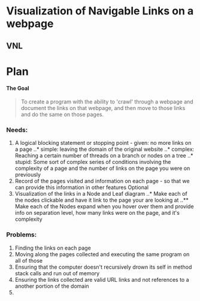 # Visualization of Navigable Links on a webpage
## VNL

Plan
======
#### The Goal
> To create a program with the ability to 'crawl' through a webpage and document the links on that webpage, and then move to those links and do the same on those pages.

### Needs:
1. A logical blocking statement or stopping point - given: no more links on a page
..* simple: leaving the domain of the original website
..* complex: Reaching a certain number of threads on a branch or nodes on a tree
..* stupid: Some sort of complex series of conditions involving the complexity of a page and the number of links on the page you were on previously
2. Record of the pages visited and information on each page - so that we can provide this information in other features
Optional
3. Visualization of the links in a Node and Leaf diagram
..* Make each of the nodes clickable and have it link to the page your are looking at
..** Make each of the Nodes expand when you hover over them and provide info on separation level, how many links were on the page, and it's complexity

### Problems:
1. Finding the links on each page
2. Moving along the pages collected and executing the same program on all of those
3. Ensuring that the computer doesn't recursively drown its self in method stack calls and run out of memory
4. Ensuring the links collected are valid URL links and not references to a another portion of the domain
5. 
